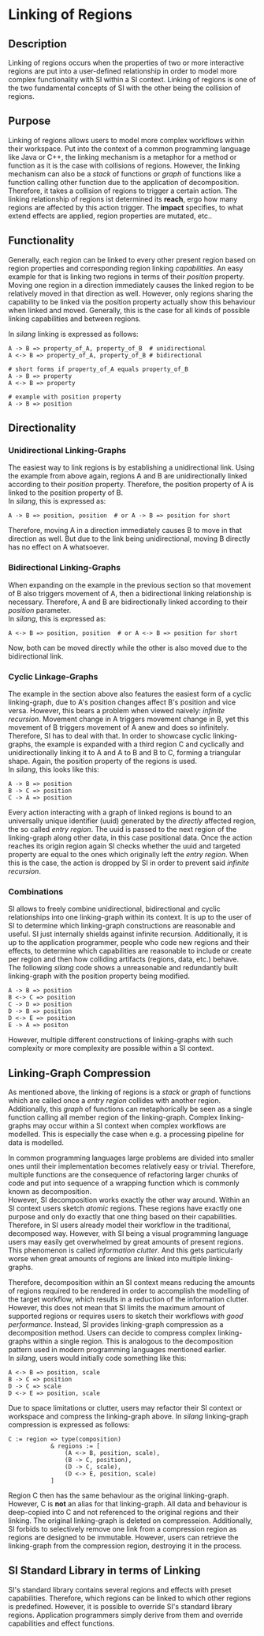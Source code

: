 # Linking of Regions 

## Description
Linking of regions occurs when the properties of two or more interactive regions are put into a user-defined relationship in order to model more complex functionality with SI within a SI context.
Linking of regions is one of the two fundamental concepts of SI with the other being the collision of regions.

## Purpose
Linking of regions allows users to model more complex workflows within their workspace.
Put into the context of a common programming language like Java or C++, the linking mechanism is a metaphor for a method or function as it is the case with collisions of regions.
However, the linking mechanism can also be a *stack* of functions or *graph*  of functions like a function calling other function due to the application of decomposition.
Therefore, it takes a collision of regions to trigger a certain action.
The linking relationship of regions ist determined its **reach**, ergo how many regions are affected by this action trigger. The **impact** specifies, to what extend effects are applied, region properties are mutated, etc..

## Functionality
Generally, each region can be linked to every other present region based on region properties and corresponding region linking *capabilities*.
An easy example for that is linking two regions in terms of their *position* property.
Moving one region in a direction immediately causes the linked region to be relatively moved in that direction as well.
However, only regions sharing the capability to be linked via the position property actually show this behaviour when linked and moved.
Generally, this is the case for all kinds of possible linking capabilities and between regions.

In *silang* linking is expressed as follows:

```
A -> B => property_of_A, property_of_B  # unidirectional
A <-> B => property_of_A, property_of_B # bidirectional

# short forms if property_of_A equals property_of_B
A -> B => property 
A <-> B => property

# example with position property
A -> B => position
```

## Directionality

### Unidirectional Linking-Graphs
The easiest way to link regions is by establishing a unidirectional link.
Using the example from above again, regions A and B are unidirectionally linked according to their *position* property.
Therefore, the position property of A is linked to the position property of B.  
In *silang*, this is expressed as:
```
A -> B => position, position  # or A -> B => position for short
```
Therefore, moving A in a direction immediately causes B to move in that direction as well.
But due to the link being unidirectional, moving B directly has no effect on A whatsoever.

<!-- include current prototype example image -->

### Bidirectional Linking-Graphs
When expanding on the example in the previous section so that movement of B also triggers movement of A, then a bidirectional linking relationship is necessary.
Therefore, A and B are bidirectionally linked according to their *position* parameter.  
In *silang*, this is expressed as:

```
A <-> B => position, position  # or A <-> B => position for short
```

Now, both can be moved directly while the other is also moved due to the bidirectional link.

<!-- include current prototype example -->

### Cyclic Linkage-Graphs
The example in the section above also features the easiest form of a cyclic linking-graph, due to A's position changes affect B's position and vice versa.
However, this bears a problem when viewed naively: *infinite recursion*.
Movement change in A triggers movement change in B, yet this movement of B triggers movement of A anew and does so infinitely. 
Therefore, SI has to deal with that.
In order to showcase cyclic linking-graphs, the example is expanded with a third region C and cyclically and unidirectionally linking it to A and A to B and B to C, forming a triangular shape.
Again, the position property of the regions is used.  
In *silang*, this looks like this:

```
A -> B => position
B -> C => position
C -> A => position
```

Every action interacting with a graph of linked regions is bound to an universally unique identifier (uuid) generated by the *directly* affected region, the so called *entry region*.
The uuid is passed to the next region of the linking-graph along other data, in this case positional data.
Once the action reaches its origin region again SI checks whether the uuid and targeted property are equal to the ones which originally left the *entry region*.
When this is the case, the action is dropped by SI in order to prevent said *infinite recursion*.

<!-- triangle relationship of current prototype -->

### Combinations

SI allows to freely combine unidirectional, bidirectional and cyclic relationships into one linking-graph within its context.
It is up to the user of SI to determine which linking-graph constructions are reasonable and useful.
SI just internally shields against infinite recursion.
Additionally, it is up to the application programmer, people who code new regions and their effects, to determine which capabilities are reasonable to include or create per region and then how colliding artifacts (regions, data, etc.) behave.  
The following *silang* code shows a unreasonable and redundantly built linking-graph with the position property being modified.

```
A -> B => position
B <-> C => position
C -> D => position
D -> B => position
D <-> E => position
E -> A => positon
```

However, multiple different constructions of linking-graphs with such complexity or more complexity are possible within a SI context.

<!-- image of constructed -->

## Linking-Graph Compression 

As mentioned above, the linking of regions is a *stack* or *graph* of functions which are called once a *entry region* collides with another region.
Additionally, this *graph* of functions can metaphorically be seen as a single function calling all member region of the linking-graph.
Complex linking-graphs may occur within a SI context when complex workflows are modelled.
This is especially the case when e.g. a processing pipeline for data is modelled.

<!-- demo image/uml of such a process e.g. copy_to\-\>tag\-\>send_by_email -->

In common programming languages large problems are divided into smaller ones until their implementation becomes relatively easy or trivial.
Therefore, multiple functions are the consequence of refactoring larger chunks of code and put into sequence of a wrapping function which is commonly known as decomposition.  
However, SI decomposition works exactly the other way around.
Within an SI context users sketch *atomic* regions.
These regions have exactly one purpose and only do exactly that one thing based on their capabilities.
Therefore, in SI users already model their workflow in the traditional, decomposed way.
However, with SI being a visual programming language users may easily get overwhelmed by great amounts of present regions.
This phenomenon is called *information clutter*.
And this gets particularly worse when great amounts of regions are linked into multiple linking-graphs.

<!-- example image without linking-graph compression--> 

Therefore, decomposition within an SI context means reducing the amounts of regions required to be rendered in order to accomplish the modelling of the target workflow, which results in a reduction of the information clutter.
However, this does not mean that SI limits the maximum amount of supported regions or requires users to sketch their workflows *with good performance*.
Instead, SI provides linking-graph compression as a decomposition method.
Users can decide to compress complex linking-graphs within a single region.
This is analogous to the decomposition pattern used in modern programming languages mentioned earlier.  
In *silang*, users would initially code something like this:

```
A <-> B => position, scale
B -> C => position
D -> C => scale
D <-> E => position, scale
```

Due to space limitations or clutter, users may refactor their SI context or workspace and compress the linking-graph above.
In *silang* linking-graph compression is expressed as follows:

```
C := region => type(composition)
            & regions := [
                (A <-> B, position, scale),
                (B -> C, position),
                (D -> C, scale),
                (D <-> E, position, scale)
            ]
```

Region C then has the same behaviour as the original linking-graph.
However, C is **not** an alias for that linking-graph.
All data and behaviour is deep-copied into C and not referenced to the original regions and their linking.
The original linking-graph is deleted on compresseion.
Additionally, SI forbids to selectively remove one link from a compression region as regions are designed to be immutable.
However, users can retrieve the linking-graph from the compression region, destroying it in the process.

<!-- example image with and linking-graph compression--> 

## SI Standard Library in terms of Linking

SI's standard library contains several regions and effects with preset capabilities.
Therefore, which regions can be linked to which other regions is predefined.
However, it is possible to override SI's standard library regions.
Application programmers simply derive from them and override capabilities and effect functions.



